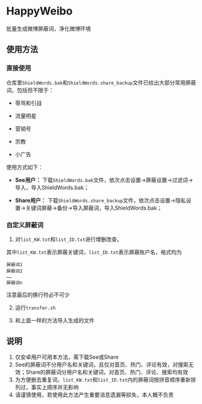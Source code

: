 # HappyWeibo
 批量生成微博屏蔽词，净化微博环境

## 使用方法
### 直接使用
仓库里`ShieldWords.bak`和`ShieldWords.share_backup`文件已给出大部分常用屏蔽词，包括但不限于：

* 辱骂和引战

* 流量明星

* 营销号

* 宗教

* 小广告

使用方式如下：

* **See用户：** 下载`ShieldWords.bak`文件，依次点击设置->屏蔽设置->过滤词->导入，导入ShieldWords.bak；

* **Share用户：** 下载`ShieldWords.share_backup`文件，依次点击设置->隐私设置->关键词屏蔽->备份->导入屏蔽词，导入ShieldWords.bak；

### 自定义屏蔽词
1. 对`list_KW.txt`和`list_ID.txt`进行增删改查。

  其中`list_KW.txt`表示屏蔽关键词，`list_ID.txt`表示屏蔽账户名，格式均为

  ```
  屏蔽词1
  屏蔽词2
  ……
  屏蔽词n
  
  ```
  注意最后的换行符必不可少

2. 运行`transfer.sh`

3. 和上面一样的方法导入生成的文件

## 说明
1. 仅安卓用户可用本方法，需下载See或Share
2. See的屏蔽词不分用户名和关键词，且仅对首页、热门、评论有效，对搜索无效；Share的屏蔽词分用户名和关键词，对首页、热门、评论、搜索均有效
3. 为方便删去重复词，`list_KW.txt`和`list_ID.txt`内的屏蔽词按拼音顺序重新排列过，事实上顺序并无影响
4. 请谨慎使用，若使用此方法产生重要消息遗漏等损失，本人概不负责
